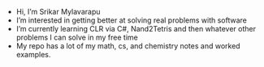 - Hi, I’m Srikar Mylavarapu
- I’m interested in getting better at solving real problems with software
- I’m currently learning CLR via C#, Nand2Tetris and then whatever other problems I can solve in my free time
- My repo has a lot of my math, cs, and chemistry notes and worked examples. 
<!---
rakirs2/rakirs2 is a ✨ special ✨ repository because its `README.md` (this file) appears on your GitHub profile.
You can click the Preview link to take a look at your changes.
--->
